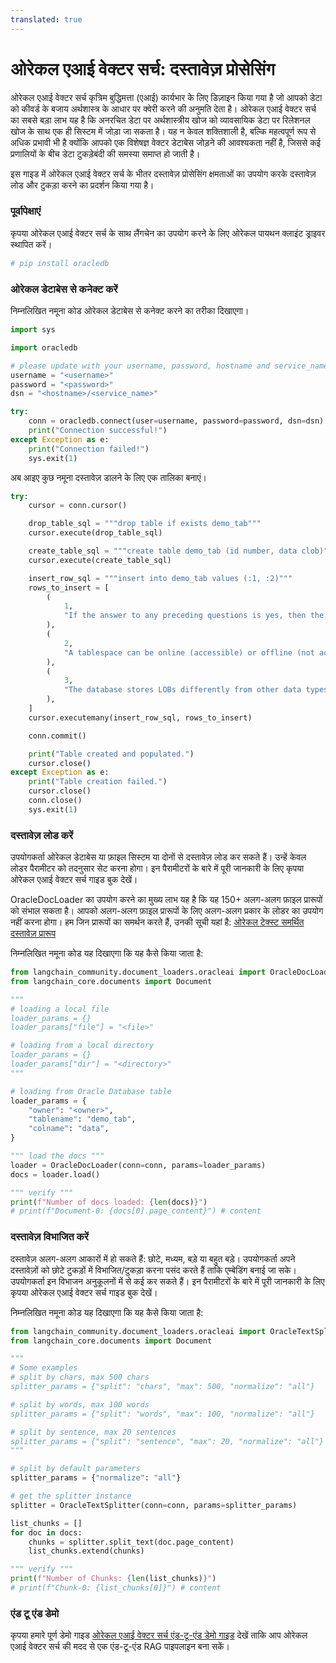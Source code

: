```yaml
---
translated: true
---
```


# ओरेकल एआई वेक्टर सर्च: दस्तावेज़ प्रोसेसिंग

ओरेकल एआई वेक्टर सर्च कृत्रिम बुद्धिमत्ता (एआई) कार्यभार के लिए डिज़ाइन किया गया है जो आपको डेटा को कीवर्ड के बजाय अर्थशास्त्र के आधार पर क्वेरी करने की अनुमति देता है। ओरेकल एआई वेक्टर सर्च का सबसे बड़ा लाभ यह है कि अनरचित डेटा पर अर्थशास्त्रीय खोज को व्यावसायिक डेटा पर रिलेशनल खोज के साथ एक ही सिस्टम में जोड़ा जा सकता है। यह न केवल शक्तिशाली है, बल्कि महत्वपूर्ण रूप से अधिक प्रभावी भी है क्योंकि आपको एक विशेषज्ञ वेक्टर डेटाबेस जोड़ने की आवश्यकता नहीं है, जिससे कई प्रणालियों के बीच डेटा टुकड़ेबंदी की समस्या समाप्त हो जाती है।

इस गाइड में ओरेकल एआई वेक्टर सर्च के भीतर दस्तावेज़ प्रोसेसिंग क्षमताओं का उपयोग करके दस्तावेज़ लोड और टुकड़ा करने का प्रदर्शन किया गया है।

### पूर्वापेक्षाएं

कृपया ओरेकल एआई वेक्टर सर्च के साथ लैंगचेन का उपयोग करने के लिए ओरेकल पायथन क्लाइंट ड्राइवर स्थापित करें।

```python
# pip install oracledb
```

### ओरेकल डेटाबेस से कनेक्ट करें

निम्नलिखित नमूना कोड ओरेकल डेटाबेस से कनेक्ट करने का तरीका दिखाएगा।

```python
import sys

import oracledb

# please update with your username, password, hostname and service_name
username = "<username>"
password = "<password>"
dsn = "<hostname>/<service_name>"

try:
    conn = oracledb.connect(user=username, password=password, dsn=dsn)
    print("Connection successful!")
except Exception as e:
    print("Connection failed!")
    sys.exit(1)
```

अब आइए कुछ नमूना दस्तावेज़ डालने के लिए एक तालिका बनाएं।

```python
try:
    cursor = conn.cursor()

    drop_table_sql = """drop table if exists demo_tab"""
    cursor.execute(drop_table_sql)

    create_table_sql = """create table demo_tab (id number, data clob)"""
    cursor.execute(create_table_sql)

    insert_row_sql = """insert into demo_tab values (:1, :2)"""
    rows_to_insert = [
        (
            1,
            "If the answer to any preceding questions is yes, then the database stops the search and allocates space from the specified tablespace; otherwise, space is allocated from the database default shared temporary tablespace.",
        ),
        (
            2,
            "A tablespace can be online (accessible) or offline (not accessible) whenever the database is open.\nA tablespace is usually online so that its data is available to users. The SYSTEM tablespace and temporary tablespaces cannot be taken offline.",
        ),
        (
            3,
            "The database stores LOBs differently from other data types. Creating a LOB column implicitly creates a LOB segment and a LOB index. The tablespace containing the LOB segment and LOB index, which are always stored together, may be different from the tablespace containing the table.\nSometimes the database can store small amounts of LOB data in the table itself rather than in a separate LOB segment.",
        ),
    ]
    cursor.executemany(insert_row_sql, rows_to_insert)

    conn.commit()

    print("Table created and populated.")
    cursor.close()
except Exception as e:
    print("Table creation failed.")
    cursor.close()
    conn.close()
    sys.exit(1)
```

### दस्तावेज़ लोड करें

उपयोगकर्ता ओरेकल डेटाबेस या फ़ाइल सिस्टम या दोनों से दस्तावेज़ लोड कर सकते हैं। उन्हें केवल लोडर पैरामीटर को तदनुसार सेट करना होगा। इन पैरामीटरों के बारे में पूरी जानकारी के लिए कृपया ओरेकल एआई वेक्टर सर्च गाइड बुक देखें।

OracleDocLoader का उपयोग करने का मुख्य लाभ यह है कि यह 150+ अलग-अलग फ़ाइल प्रारूपों को संभाल सकता है। आपको अलग-अलग फ़ाइल प्रारूपों के लिए अलग-अलग प्रकार के लोडर का उपयोग नहीं करना होगा। हम जिन प्रारूपों का समर्थन करते हैं, उनकी सूची यहां है: [ओरेकल टेक्स्ट समर्थित दस्तावेज़ प्रारूप](https://docs.oracle.com/en/database/oracle/oracle-database/23/ccref/oracle-text-supported-document-formats.html)

निम्नलिखित नमूना कोड यह दिखाएगा कि यह कैसे किया जाता है:

```python
from langchain_community.document_loaders.oracleai import OracleDocLoader
from langchain_core.documents import Document

"""
# loading a local file
loader_params = {}
loader_params["file"] = "<file>"

# loading from a local directory
loader_params = {}
loader_params["dir"] = "<directory>"
"""

# loading from Oracle Database table
loader_params = {
    "owner": "<owner>",
    "tablename": "demo_tab",
    "colname": "data",
}

""" load the docs """
loader = OracleDocLoader(conn=conn, params=loader_params)
docs = loader.load()

""" verify """
print(f"Number of docs loaded: {len(docs)}")
# print(f"Document-0: {docs[0].page_content}") # content
```

### दस्तावेज़ विभाजित करें

दस्तावेज़ अलग-अलग आकारों में हो सकते हैं: छोटे, मध्यम, बड़े या बहुत बड़े। उपयोगकर्ता अपने दस्तावेज़ों को छोटे टुकड़ों में विभाजित/टुकड़ा करना पसंद करते हैं ताकि एम्बेडिंग बनाई जा सके। उपयोगकर्ता इन विभाजन अनुकूलनों में से कई कर सकते हैं। इन पैरामीटरों के बारे में पूरी जानकारी के लिए कृपया ओरेकल एआई वेक्टर सर्च गाइड बुक देखें।

निम्नलिखित नमूना कोड यह दिखाएगा कि यह कैसे किया जाता है:

```python
from langchain_community.document_loaders.oracleai import OracleTextSplitter
from langchain_core.documents import Document

"""
# Some examples
# split by chars, max 500 chars
splitter_params = {"split": "chars", "max": 500, "normalize": "all"}

# split by words, max 100 words
splitter_params = {"split": "words", "max": 100, "normalize": "all"}

# split by sentence, max 20 sentences
splitter_params = {"split": "sentence", "max": 20, "normalize": "all"}
"""

# split by default parameters
splitter_params = {"normalize": "all"}

# get the splitter instance
splitter = OracleTextSplitter(conn=conn, params=splitter_params)

list_chunks = []
for doc in docs:
    chunks = splitter.split_text(doc.page_content)
    list_chunks.extend(chunks)

""" verify """
print(f"Number of Chunks: {len(list_chunks)}")
# print(f"Chunk-0: {list_chunks[0]}") # content
```

### एंड टू एंड डेमो

कृपया हमारे पूर्ण डेमो गाइड [ओरेकल एआई वेक्टर सर्च एंड-टू-एंड डेमो गाइड](https://github.com/langchain-ai/langchain/tree/master/cookbook/oracleai_demo.md) देखें ताकि आप ओरेकल एआई वेक्टर सर्च की मदद से एक एंड-टू-एंड RAG पाइपलाइन बना सकें।
